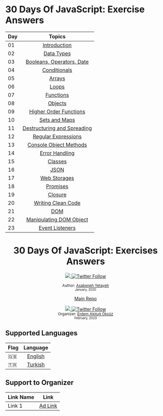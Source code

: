 # 30 Days Of JavaScript: Exercise Answers

| Day |                                                                       Topics                                                                        |
| ----- | :-------------------------------------------------------------------------------------------------------------------------------------------------: |
| 01    |                                                             [Introduction](./README.md)                                                             |
| 02    |                                               [Data Types](./02_Day_Data_types/02_Day_Data_types.md)                                                |
| 03    |                             [Booleans, Operators, Date](./03_Day_Booleans_operators_date/03_Day_Booleans_operators_date.md)                             |
| 04    |                                            [Conditionals](./04_Day_Conditionals/04_Day_Conditionals.md)                                             |
| 05    |                                                     [Arrays](./05_Day_Arrays/05_Day_Arrays.md)                                                      |
| 06    |                                                       [Loops](./06_Day_Loops/06_Day_Loops.md)                                                       |
| 07    |                                                 [Functions](./07_Day_Functions/07_Day_Functions.md)                                                 |
| 08    |                                                    [Objects](./08_Day_Objects/08_Day_Objects.md)                                                    |
| 09    |                             [Higher Order Functions](./09_Day_Higher_order_functions/09_Day_Higher_order_functions.md)                              |
| 10    |                                           [Sets and Maps](./10_Day_Sets_and_Maps/10_Day_Sets_and_Maps.md)                                           |
| 11    |                      [Destructuring and Spreading](./11_Day_Destructuring_and_spreading/11_Day_Destructuring_and_spreading.md)                      |
| 12    |                                  [Regular Expressions](./12_Day_Regular_expressions/12_Day_Regular_expressions.md)                                  |
| 13    |                             [Console Object Methods](./13_Day_Console_object_methods/13_Day_Console_object_methods.md)                              |
| 14    |                                         [Error Handling](./14_Day_Error_handling/14_Day_Error_handling.md)                                          |
| 15    |                                                    [Classes](./15_Day_Classes/15_Day_Classes.md)                                                    |
| 16    |                                                        [JSON](./16_Day_JSON/16_Day_JSON.md)                                                         |
| 17    |                                            [Web Storages](./17_Day_Web_storages/17_Day_Web_storages.md)                                             |
| 18    |                                                  [Promises](./18_Day_Promises/18_Day_Promises.md)                                                   |
| 19    |                                                   [Closure](./19_Day_Closures/19_Day_Closures.md)                                                   |
| 20    |                                  [Writing Clean Code](./20_Day_Writing_clean_codes/20_Day_Writing_clean_codes.md)                                   |
| 21    |                                                          [DOM](./21_Day_DOM/21_Day_DOM.md)                                                          |
| 22    |                            [Manipulating DOM Object](./22_Day_Manipulating_DOM_object/22_Day_Manipulating_DOM_object.md)                            |
| 23    |                                        [Event Listeners](./23_Day_Event_listeners/23_Day_Event_listeners.md)                                        |

<div align="center">
  <h1> 30 Days Of JavaScript: Exercises Answers</h1>
  <a class="header-badge" target="_blank" href="https://www.linkedin.com/in/asabeneh/">
  <img src="https://img.shields.io/badge/style--5eba00.svg?label=LinkedIn&logo=linkedin&style=social">
  </a>
  <a class="header-badge" target="_blank" href="https://twitter.com/Asabeneh">
  <img alt="Twitter Follow" src="https://img.shields.io/twitter/follow/asabeneh?style=social">
  </a>

<sub>Author:
<a href="https://www.linkedin.com/in/asabeneh/" target="_blank">Asabeneh Yetayeh</a><br>
<small> January, 2020</small>
</sub>

[Main Repo](https://github.com/Asabeneh/30-Days-Of-JavaScript)

<a class="header-badge" target="_blank" href="https://www.linkedin.com/in/erdemalptugoksuz/">
  <img src="https://img.shields.io/badge/style--5eba00.svg?label=LinkedIn&logo=linkedin&style=social">
  </a>
  <a class="header-badge" target="_blank" href="https://twitter.com/heyahtuput">
  <img alt="Twitter Follow" src="https://img.shields.io/twitter/follow/Erdem Alptuğ?style=social">
  </a><br>
<sub>Organizer:
<a href="https://www.linkedin.com/in/erdemalptugoksuz/" target="_blank">Erdem Alptuğ Öksüz</a><br>
<small> February, 2023</small>
</sub>

</div>

## Supported Languages
| Flag |                                                                       Language                                                                        |
| ----- | :-------------------------------------------------------------------------------------------------------------------------------------------------: |
| 🇬🇧   |                                                             [English](./README.md)                                                             |
| 🇹🇷   |                                                             [Turkish](./Turkish/README.md)

## Support to Organizer
| Link Name |                                                                       Link                                                                        |
| ----- | :-------------------------------------------------------------------------------------------------------------------------------------------------: |
| Link 1   |                                                             [Ad Link](https://ay.live/lYtYWg)

